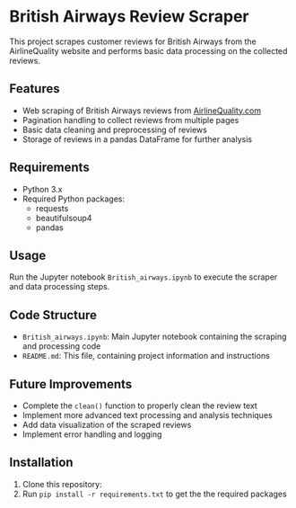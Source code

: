 # British Airways Review Scraper

This project scrapes customer reviews for British Airways from the AirlineQuality website and performs basic data processing on the collected reviews.

## Features

- Web scraping of British Airways reviews from [AirlineQuality.com](https://www.airlinequality.com/airline-reviews/british-airways)
- Pagination handling to collect reviews from multiple pages
- Basic data cleaning and preprocessing of reviews
- Storage of reviews in a pandas DataFrame for further analysis

## Requirements

- Python 3.x
- Required Python packages:
  - requests
  - beautifulsoup4
  - pandas
 
## Usage

Run the Jupyter notebook `British_airways.ipynb` to execute the scraper and data processing steps.

## Code Structure

- `British_airways.ipynb`: Main Jupyter notebook containing the scraping and processing code
- `README.md`: This file, containing project information and instructions

## Future Improvements

- Complete the `clean()` function to properly clean the review text
- Implement more advanced text processing and analysis techniques
- Add data visualization of the scraped reviews
- Implement error handling and logging

## Installation

1. Clone this repository:
2. Run `pip install -r requirements.txt` to get the the required packages
